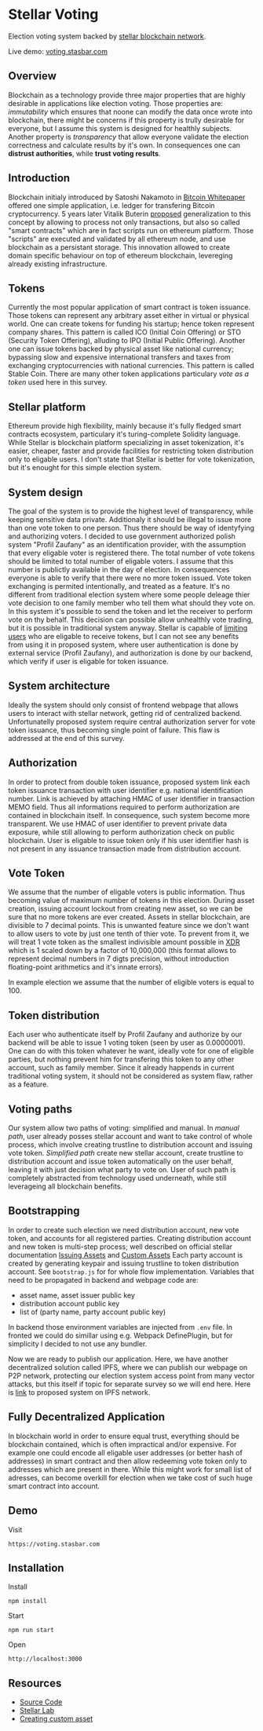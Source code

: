 # Stellar Voting

Election voting system backed by [stellar blockchain
network](http://stellar.org/).

Live demo: [voting.stasbar.com](https://voting.stasbar.com/)

## Overview

Blockchain as a technology provide three major properties that are highly
desirable in applications like election voting. Those properties are:
_immutability_ which ensures that noone can modify the data once wrote into
blockchain, there might be concerns if this property is trully desirable for
everyone, but I assume this system is designed for healthly subjects. Another
property is _transparency_ that allow everyone validate the election correctness
and calculate results by it's own.
In consequences one can __distrust authorities__, while __trust voting
results__.

## Introduction

Blockchain initialy introduced by Satoshi Nakamoto in [Bitcoin
Whitepaper](https://bitcoin.org/bitcoin.pdf) offered one simple application,
i.e. ledger for transfering Bitcoin cryptocurrency. 5 years later Vitalik Buterin
[proposed](https://bitcointalk.org/index.php?topic=428589.0) generalization to
this concept by allowing to process not only transactions, but also so called
"smart contracts" which are in fact scripts run on ethereum platform. Those
"scripts" are executed and validated by all ethereum node, and use blockchain as
a persistant storage. This innovation allowed to create domain specific
behaviour on top of ethereum blockchain, levereging already existing
infrastructure.

## Tokens

Currently the most popular application of smart contract is token
issuance. Those tokens can represent any arbitrary asset either in virtual or
physical world. One can create tokens for funding his startup; hence token
represent company shares. This pattern is called ICO (Initial Coin Offering) or
STO (Security Token Offering), alluding to IPO (Initial Public Offering).
Another one can issue tokens backed by physical asset like national currency;
bypassing slow and expensive international transfers and taxes from
exchanging cryptocurrencies with national currencies. This pattern is
called Stable Coin.
There are many other token applications particulary _vote as a token_ used
here in this survey.

## Stellar platform

Ethereum provide high flexibility, mainly because it's fully fledged smart
contracts ecosystem, particulary it's turing-complete Solidity language.
While Stellar is blockchain platform specializing in asset tokenization, it's
easier, cheaper, faster and provide facilities for restricting token
distribution only to eligable users. I don't state that Stellar is better for
vote tokenization, but it's enought for this simple election system.

## System design

The goal of the system is to provide the highest level of transparency, while
keeping sensitive data private. Additionaly it should be illegal to issue more
than one vote token to one person. Thus there should be way of identyfying and
authorizing voters. I decided to use government authorized polish system "Profil
Zaufany" as an identification provider, with the assumption that every eligable
voter is registered there.
The total number of vote tokens should be limited to total number of eligable
voters. I assume that this number is publictly available in the day of election.
In consequences everyone is able to verify that there were no more token issued.
Vote token exchanging is permited intentionally, and treated as a feature.
It's no different from traditional election system where some people deleage thier
vote decision to one family member who tell them what should they vote on. In
this system it's possible to send the token and let the receiver to perform vote
on thy behalf. This decision can possible allow unhealthly vote trading, but it
is possible in traditional system anyway. Stellar is capable of [limiting
users](https://www.stellar.org/developers/guides/issuing-assets.html#requiring-or-revoking-authorization)
who are eligable to receive tokens, but I can not see any benefits from using it
in proposed system, where user authentication is done by external service (Profil
Zaufany), and authorization is done by our backend, which verify if user is
eligable for token issuance.

## System architecture

Ideally the system should only consist of frontend webpage that allows users to
interact with stellar network, getting rid of centralized backend.
Unfortunatelly proposed system require central authorization server for vote
token issuance, thus becoming single point of failure. This flaw is addressed at
the end of this survey.

## Authorization

In order to protect from double token issuance, proposed system link each token
issuance transaction with user identifier e.g. national identification number.
Link is achieved by attaching HMAC of user identifier in transaction MEMO field.
Thus all informations required to perform authorization are contained in
blockchain itself. In consequence, such system become more transparent. We use
HMAC of user identifier to prevent private data exposure, while still allowing
to perform authorization check on public blockchain. User is eligable to issue
token only if his user identifier hash is not present in any issuance
transaction made from distribution account.

## Vote Token

We assume that the number of eligable voters is public information. Thus
becoming value of maximum number of tokens in this election. During asset
creation, issuing account lockout from creating new asset, so we can be sure
that no more tokens are ever created.
Assets in stellar blockchain, are divisible to 7 decimal points. This is
unwanted feature since we don't want to allow users to vote by just one tenth of
thier vote. To prevent from it, we will treat 1 vote token as the smallest
indivisible amount possible in
[XDR](https://www.stellar.org/developers/guides/concepts/xdr.html) which is 1
scaled down by a factor of 10,000,000 (this format allows to represent decimal
numbers in 7 digts precision, without introduction floating-point arithmetics
and it's innate errors).

In example election we assume that the number of eligible voters is equal to
100.

## Token distribution

Each user who authenticate itself by Profil Zaufany and authorize by our backend
will be able to issue 1 voting token (seen by user as 0.0000001). One can do
with this token whatever he want, ideally vote for one of eligible parties, but
nothing prevent him for transfering this token to any other account, such as
family member. Since it already happends in current traditional voting system,
it should not be considered as system flaw, rather as a feature.

## Voting paths

Our system allow two paths of voting: simplified and manual. In _manual path_,
user already posses stellar account and want to take control of whole process,
which involve creating trustline to distribution account and issuing vote token.
_Simplified path_ create new stellar account, create trustline to distribution
account and issue token automatically on the user behalf, leaving it with just
decision what party to vote on. User of such path is completely abstracted from
technology used underneath, while still leverageing all blockchain benefits.  

## Bootstrapping

In order to create such election we need distribution account, new vote token,
and accounts for all registered parties. Creating distribution account and new
token is multi-step process; well described on official stellar
documentation [Issuing
Assets](https://www.stellar.org/developers/guides/issuing-assets.html) and
[Custom
Assets](https://www.stellar.org/developers/guides/walkthroughs/custom-assets.html)
Each party account is created by generating keypair and issuing trustline to
token distribution account.
See `bootstrap.js` for for whole flow implementation.
Variables that need to be propagated in backend and webpage code are:

- asset name, asset issuer public key
- distribution account public key
- list of (party name, party account public key)

In backend those environment variables are injected from `.env` file.
In fronted we could do simillar using e.g. Webpack DefinePlugin, but for
simplicity I decided to not use any bundler.

Now we are ready to publish our application. Here, we have another decentralized
solution called IPFS, where we can publish our webpage on P2P network, protecting
our election system access point from many vector attacks, but this itself if
topic for separate survey so we will end here. Here is
[link](https://ipfs.io/ipfs/QmY5ZcYuBXJ56ZUsNqYXKuLdk5j3i6zWDwuzfV9SBSZviv) to
proposed system on IPFS network.

## Fully Decentralized Application

In blockchain world in order to ensure equal trust, everything should be
blockchain contained, which is often impractical and/or expensive. For
example one could encode all eligable user addresses (or better hash of
addresses) in smart contract and then allow redeeming vote token only to
addresses which are present in there. While this might work for small list of
adresses, can become overkill for election when we take cost of such huge smart
contract into account.  

## Demo

Visit

`https://voting.stasbar.com`

## Installation

Install

`npm install`

Start

`npm run start`

Open

`http://localhost:3000`


## Resources

- [Source Code](https://github.com/stasbar/stellar-voting)
- [Stellar Lab](https://www.stellar.org/laboratory/)
- [Creating custom
  asset](https://www.stellar.org/developers/guides/walkthroughs/custom-assets.html)

